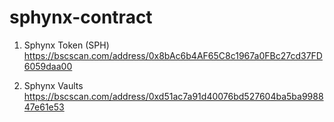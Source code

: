# sphynx-contract 

1) Sphynx Token (SPH)
https://bscscan.com/address/0x8bAc6b4AF65C8c1967a0FBc27cd37FD6059daa00

2) Sphynx Vaults
https://bscscan.com/address/0xd51ac7a91d40076bd527604ba5ba998847e61e53

